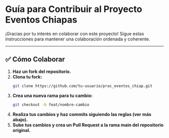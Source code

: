 # Guía para Contribuir al Proyecto Eventos Chiapas

¡Gracias por tu interés en colaborar con este proyecto! Sigue estas instrucciones para mantener una colaboración ordenada y coherente.

---

## ✅ Cómo Colaborar

1. **Haz un fork del repositorio.**
2. **Clona tu fork:**
   ```bash
   git clone https://github.com/tu-usuario/prac_eventos_chiap.git
   ```
3. **Crea una nueva rama para tu cambio:**
   ```bash
   git checkout -b feat/nombre-cambio
   ```
4. **Realiza tus cambios y haz commits siguiendo las reglas (ver más abajo).**
5. **Sube tus cambios y crea un Pull Request a la rama main del repositorio original.**

